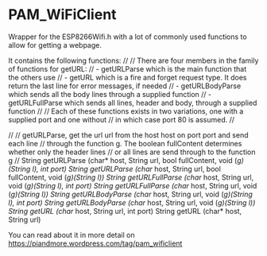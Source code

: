 # PAM_WiFiClient

Wrapper for the ESP8266Wifi.h with a lot of commonly used functions to allow for getting a webpage.

It contains the following functions:
//
// There are four members in the family of functions for getURL:
// - getURLParse which is the main function that the others use
// - getURL which is a fire and forget request type. It does return the last line for error messages, if needed
// - getURLBodyParse which sends all the body lines through a supplied function
// - getURLFullParse which sends all lines, header and body, through a supplied function
//
// Each of these functions exists in two variations, one with a supplied port and one without
// in which case port 80 is assumed.
//

//
// getURLParse, get the url url from the host host on port port and send each line 
// through the function g. The boolean fullContent determines whether only the header lines
// or all lines are send through to the function g
//
String getURLParse (char* host, String url, bool fullContent, void (*g)(String l), int port)
String getURLParse (char* host, String url, bool fullContent, void (*g)(String l))
String getURLFullParse (char* host, String url, void (*g)(String l), int port)
String getURLFullParse (char* host, String url, void (*g)(String l))
String getURLBodyParse (char* host, String url, void (*g)(String l), int port)
String getURLBodyParse (char* host, String url, void (*g)(String l))
String getURL (char* host, String url, int port)
String getURL (char* host, String url)

You can read about it in more detail on https://piandmore.wordpress.com/tag/pam_wificlient
